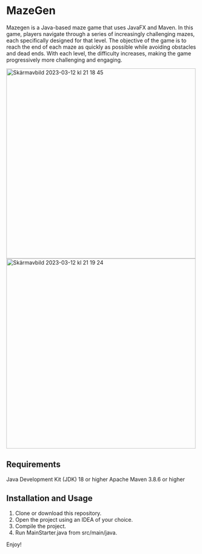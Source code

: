 # MazeGen
Mazegen is a Java-based maze game that uses JavaFX and Maven. In this game, players navigate through a series of increasingly challenging mazes, each specifically designed for that level. The objective of the game is to reach the end of each maze as quickly as possible while avoiding obstacles and dead ends. With each level, the difficulty increases, making the game progressively more challenging and engaging.

<img width="499" alt="Skärmavbild 2023-03-12 kl  21 18 45" src="https://user-images.githubusercontent.com/25150763/224571147-ef0b9d29-1497-4a62-8749-3a615f28c2aa.png"> <img width="499" alt="Skärmavbild 2023-03-12 kl  21 19 24" src="https://user-images.githubusercontent.com/25150763/224571174-08b4c551-3b3a-49ca-b144-80b2ad0537a0.png">

## Requirements
Java Development Kit (JDK) 18 or higher
Apache Maven 3.8.6 or higher

## Installation and Usage
1. Clone or download this repository.
2. Open the project using an IDEA of your choice.
3. Compile the project.
4. Run MainStarter.java from src/main/java.


Enjoy!
